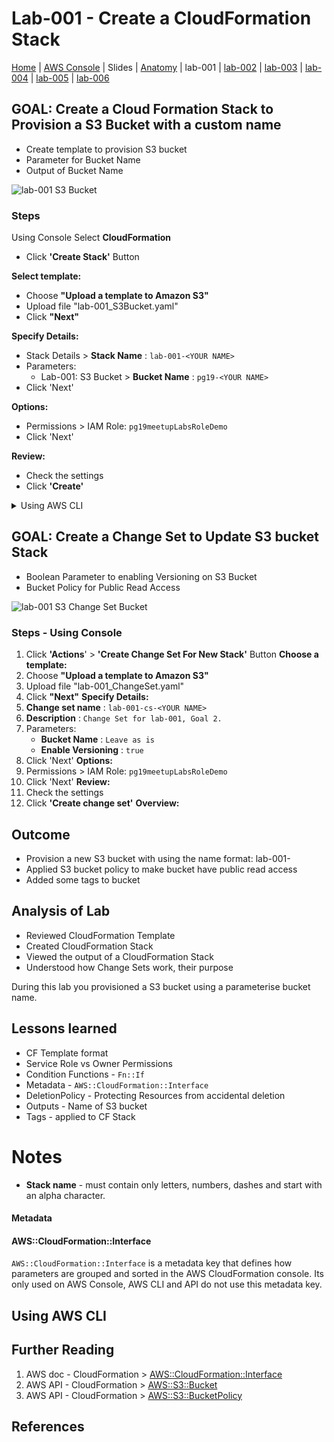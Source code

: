 
# Lab-001 - Create a CloudFormation Stack

[Home](../README.md) |
[AWS Console](https://console.aws.amazon.com) |
Slides |
[Anatomy](anatomy.md) |
lab-001 |
[lab-002](lab-002.md) |
[lab-003](lab-003.md) |
[lab-004](lab-004.md) |
[lab-005](lab-005.md) |
[lab-006](lab-006.md)


## GOAL: Create a Cloud Formation Stack to Provision a S3 Bucket with a custom name

* Create template to provision S3 bucket
* Parameter for Bucket Name
* Output of Bucket Name

![lab-001 S3 Bucket](https://raw.githubusercontent.com/sunil-tailor/lab_cloudformation/master/diagrams/lab-001-g1.png)


### Steps

Using Console Select __CloudFormation__
- Click __'Create Stack'__ Button

__Select template:__
- Choose __"Upload a template to Amazon S3"__
- Upload file "lab-001_S3Bucket.yaml"
- Click __"Next"__

__Specify Details:__
- Stack Details > __Stack Name__ : `lab-001-<YOUR NAME>`
- Parameters:
   - Lab-001: S3 Bucket > __Bucket Name__ : `pg19-<YOUR NAME>`
- Click 'Next'

__Options:__
- Permissions > IAM Role: `pg19meetupLabsRoleDemo`
- Click 'Next'

__Review:__
- Check the settings
- Click __'Create'__


<details>
 <summary>Using AWS CLI</summary>

 #### Validate your template
 ```
 aws cloudformation validate-template \
 --template-body file://cf-lab-001.yaml \
 --profile training
 {
     "Parameters": []
 }
 ```

 #### Run

 ```
 aws cloudformation create-stack \
 --stackname lab-001-<YOUR NAME> \
 --template-body file://lab-001_S3Bucket.yaml \
 --parameters file://lab-001-parameters.json
 ```

 ##### Sample Parameter
 ```
 [
   {
     "ParameterKey": "pS3BucketName",
     "ParameterValue": "pg19-<YOUR NAME>"
   }
 ]
 ```
</details>


## GOAL: Create a Change Set to Update S3 bucket Stack

* Boolean Parameter to enabling Versioning on S3 Bucket
* Bucket Policy for Public Read Access

![lab-001 S3 Change Set Bucket](https://raw.githubusercontent.com/sunil-tailor/lab_cloudformation/master/diagrams/lab-001-g2.png)


### Steps - Using Console

1. Click __'Actions__' > __'Create Change Set For New Stack'__ Button
__Choose a template:__
1. Choose __"Upload a template to Amazon S3"__
1. Upload file "lab-001_ChangeSet.yaml"
1. Click __"Next"__
__Specify Details:__
1. __Change set name__ : `lab-001-cs-<YOUR NAME>`
1. __Description__ : `Change Set for lab-001, Goal 2.`
1. Parameters:
   - __Bucket Name__ : `Leave as is`
   - __Enable Versioning__ : `true`
1. Click 'Next'
__Options:__
1. Permissions > IAM Role: `pg19meetupLabsRoleDemo`
1. Click 'Next'
__Review:__
1. Check the settings
1. Click __'Create change set'__
__Overview:__

## Outcome
* Provision a new S3 bucket with using the name format: lab-001-<YOUR NAME>
* Applied S3 bucket policy to make bucket have public read access
* Added some tags to bucket


## Analysis of Lab
- Reviewed CloudFormation Template
- Created CloudFormation Stack
- Viewed the output of a CloudFormation Stack
- Understood how Change Sets work, their purpose

During this lab you provisioned a S3 bucket using a parameterise bucket name.


## Lessons learned
* CF Template format
* Service Role vs Owner Permissions
* Condition Functions - `Fn::If`
* Metadata - `AWS::CloudFormation::Interface`
* DeletionPolicy - Protecting Resources from accidental deletion
* Outputs - Name of S3 bucket
* Tags - applied to CF Stack


# Notes
- __Stack name__ - must contain only letters, numbers, dashes and start with an alpha character.

#### Metadata



#### AWS::CloudFormation::Interface
`AWS::CloudFormation::Interface` is a metadata key that defines how parameters are grouped and sorted in the AWS CloudFormation console. Its only used on AWS Console, AWS CLI and API do not use this metadata key.




## Using AWS CLI




## Further Reading
1. AWS doc - CloudFormation > [AWS::CloudFormation::Interface](https://docs.aws.amazon.com/AWSCloudFormation/latest/UserGuide/aws-resource-cloudformation-interface.html)
1. AWS API - CloudFormation > [AWS::S3::Bucket](https://docs.aws.amazon.com/AWSCloudFormation/latest/UserGuide/aws-properties-s3-bucket.html)
1. AWS API - CloudFormation > [AWS::S3::BucketPolicy](https://docs.aws.amazon.com/AWSCloudFormation/latest/UserGuide/aws-properties-s3-policy.html)


## References
